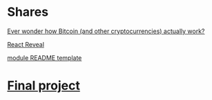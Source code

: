 # Shares

[Ever wonder how Bitcoin (and other cryptocurrencies) actually work?](https://www.youtube.com/watch?v=bBC-nXj3Ng4)

[React Reveal](https://www.react-reveal.com)

[module README template](https://gist.github.com/PurpleBooth/109311bb0361f32d87a2)

# [Final project](https://github.com/VGamezz19/MDitor)